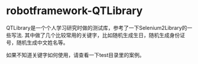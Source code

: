 robotframework-QTLibrary
========================

QTLibrary是一个个人学习研究时做的测试库，参考了一下Selenium2Library的一些写法.
其中做了几个比较常用的关键字，比如随机生成生日，随机生成身份证号，随机生成中文姓名等。

如果不知道关键字如何使用，请查看一下test目录里的案例。
